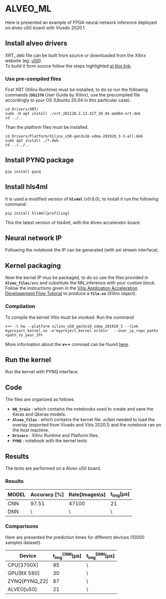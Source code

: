 # ALVEO_ML

Here is presented an example of FPGA neural network inference deployed on alveo u50 board with Vivado 2020.1 .  

## Install alveo drivers

XRT_<version>.deb file can be built from source or downloaded from the Xilinx website (eg. [u50](https://www.xilinx.com/products/boards-and-kits/alveo/u50.html#gettingStarted)).  
To build it form source follow the steps highlighted [at this link](https://xilinx.github.io/XRT/master/html/build.html).  

### Use pre-compiled files

First XRT (Xilinx Runtime) must be installed, to do so run the following commands (**`UG1370`** User Guide by Xilinx), use the precompiled file accordingly to your OS (Ubuntu 20.04 in this particular case).  
```
cd Drivers/XRT/  
sudo -H apt install ./xrt_202120.2.12.427_20.04-amd64-xrt.deb  
cd ../..
```
Than the platform files must be installed.  
```
cd Drivers/Platform/Xilinx_u50-gen3x16-xdma-201920_3-3-all.deb  
sudo apt install ./*.deb  
cd ../../..  
```

## Install PYNQ package

```
pip install pynq
```


## Install hls4ml
It is used a modified version of **`hls4ml`** (v0.6.0), to install it run the following command:  
```
pip install hls4ml[profiling]
```
This the latest version of hls4ml, with the Alveo accelerator board. 

## Neural network IP
Following the notebook the IP can be generated (with axi stream interface).  

## Kernel packaging
Now the kernel IP mus be packaged, to do so use the files provided in **`Alveo_files/src`** and substitute the NN_inference with your custom block.  
Follow the instructions given in the [Vitis Application Acceleration Developement Flow Tutorial](https://xilinx.github.io/Vitis-Tutorials/2020-1/docs/getting-started-rtl-kernels/package_ip.html) to produce a **`file.xo`** (Xilinx object).  

### Compilation
To compile the kernel Vitis must be invoked. Run the command  
```
v++ -t hw --platform xilinx_u50_gen3x16_xdma_201920_3 --link myproject_kernel.xo -o'myproject_kernel.xclbin'  --user_ip_repo_paths <path_to_your_IP>
```
More information about the **v++** commad can be found [here](https://www.xilinx.com/html_docs/xilinx2021_1/vitis_doc/vitiscommandcompiler.html?hl=config%2Cfile).

## Run the kernel  
Run the kernel with PYNQ interface.

## Code
The files are organized as follows
- **`NN_train`**  : which contains the notebooks used to create and save the Keras and Qkeras models.
- **`Alveo_files`** : which contains the kernel file .xclbin needed to load the overlay (exported from Vivado and Vitis 2020.1) and the notebook ran on the host machine.   
- **`Drivers`** : Xilinx Runtime and Platform files.  
- **`PYNQ`** : notebook with the kernel tests


## Results

The tests are performed on a Alveo u50 board.  

### Results
  
|MODEL              |Accuracy [\%]|Rate[Images\s]|t<sub>img</sub>[&#956;s]|
|-------------------|-------------|--------------|------------------------|
|CNN                |97.51        |47100         |21                      |
|DNN                |\            |\             |\                       |
  
### Comparisons
  
Here are presented the prediction times for different devices (10000 samples dataset).

|Device             |t<sub>img</sub><sup>CNN</sup>[&#956;s]|t<sub>img</sub><sup>DNN</sup>[&#956;s]|
|-------------------|--------------------------------------|--------------------------------------|
|CPU[3700X]         |95                                    |\                                     |
|GPU[RX 580]        |30                                    |\                                     |
|ZYNQ[PYNQ_Z2]      |87                                    |\                                     |
|ALVEO[u50]         |21                                    |\                                     |

